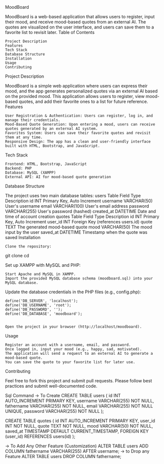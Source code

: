 MoodBoard

MoodBoard is a web-based application that allows users to register, input their mood, and receive mood-based quotes from an external AI. The quotes are visualized on the user interface, and users can save them to a favorite list to revisit later.
Table of Contents

    Project Description
    Features
    Tech Stack
    Database Structure
    Installation
    Usage
    Contributing

Project Description

MoodBoard is a simple web application where users can express their mood, and the app generates personalized quotes via an external AI based on the provided mood. This application allows users to register, view mood-based quotes, and add their favorite ones to a list for future reference.
Features

    User Registration & Authentication: Users can register, log in, and manage their credentials.
    Mood-Based Quote Generation: Upon entering a mood, users can receive quotes generated by an external AI system.
    Favorites System: Users can save their favorite quotes and revisit them at any time.
    Responsive Design: The app has a clean and user-friendly interface built with HTML, Bootstrap, and JavaScript.

Tech Stack

    Frontend: HTML, Bootstrap, JavaScript
    Backend: PHP
    Database: MySQL (XAMPP)
    External API: AI for mood-based quote generation

Database Structure

The project uses two main database tables:
users Table
Field	Type	Description
id	INT	Primary Key, Auto Increment
username	VARCHAR(50)	User's username
email	VARCHAR(100)	User's email address
password	VARCHAR(255)	User's password (hashed)
created_at	DATETIME	Date and time of account creation
quotes Table
Field	Type	Description
id	INT	Primary Key, Auto Increment
user_id	INT	Foreign Key (references users.id)
quote	TEXT	The generated mood-based quote
mood	VARCHAR(50)	The mood input by the user
saved_at	DATETIME	Timestamp when the quote was saved
Installation

    Clone the repository:

git clone <repository-url>
cd <project-directory>

Set up XAMPP with MySQL and PHP:

    Start Apache and MySQL in XAMPP.
    Import the provided MySQL database schema (moodboard.sql) into your MySQL database.

Update the database credentials in the PHP files (e.g., config.php):

    define('DB_SERVER', 'localhost');
    define('DB_USERNAME', 'root');
    define('DB_PASSWORD', '');
    define('DB_DATABASE', 'moodboard');
    

    Open the project in your browser (http://localhost/moodboard).

Usage

    Register an account with a username, email, and password.
    Once logged in, input your mood (e.g., happy, sad, motivated).
    The application will send a request to an external AI to generate a mood-based quote.
    You can save the quote to your favorite list for later use.

Contributing

Feel free to fork this project and submit pull requests. Please follow best practices and submit well-documented code.

Sql Command 
-> To Create 
CREATE TABLE users (
    id INT AUTO_INCREMENT PRIMARY KEY,
    username VARCHAR(255) NOT NULL,
    fathername VARCHAR(255) NOT NULL,
    email VARCHAR(255) NOT NULL UNIQUE,
    password VARCHAR(255) NOT NULL
);

CREATE TABLE quotes (
    id INT AUTO_INCREMENT PRIMARY KEY,
    user_id INT NOT NULL,
    quote TEXT NOT NULL,
    mood VARCHAR(50) NOT NULL,
    saved_at TIMESTAMP DEFAULT CURRENT_TIMESTAMP,
    FOREIGN KEY (user_id) REFERENCES users(id)
);


-> To Add Any Other Feature (Customization)
ALTER TABLE users 
ADD COLUMN fathername VARCHAR(255) AFTER username;
-> to Drop any Feature
ALTER TABLE users DROP COLUMN fathername;
